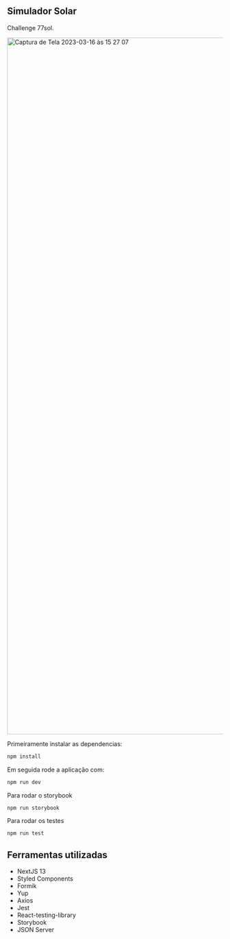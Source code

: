 ## Simulador Solar

Challenge 77sol.

<img width="1624" alt="Captura de Tela 2023-03-16 às 15 27 07" src="https://user-images.githubusercontent.com/59876901/225718121-3a7c7be2-9138-48ea-b416-1fbb8b994921.png">

Primeiramente instalar as dependencias:

```bash
npm install
```

Em seguida rode a aplicação com:

```bash
npm run dev

```


Para rodar o storybook

```bash
npm run storybook

```

Para rodar os testes

```bash
npm run test

```

## Ferramentas utilizadas

<ul>
  <li>NextJS 13</li>
  <li>Styled Components</li>
  <li>Formik</li>
  <li>Yup</li>
  <li>Axios</li>
  <li>Jest</li>
  <li>React-testing-library</li>
  <li>Storybook</li>
  <li>JSON Server</li>
</ul>

